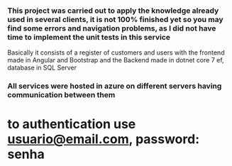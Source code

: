 ### This project was carried out to apply the knowledge already used in several clients, it is not 100% finished yet so you may find some errors and navigation problems, as I did not have time to implement the unit tests in this service

Basically it consists of a register of customers and users with the frontend made in Angular and Bootstrap and the Backend made in dotnet core 7 ef, database in SQL Server

### All services were hosted in azure on different servers having communication between them

# to authentication use usuario@email.com, password: senha
